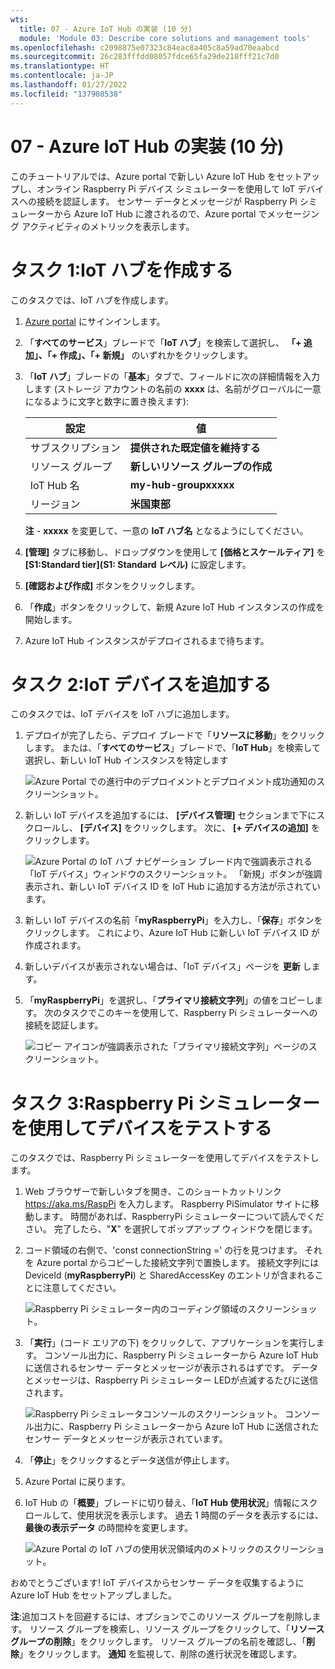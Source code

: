 ```yaml
---
wts:
  title: 07 - Azure IoT Hub の実装 (10 分)
  module: 'Module 03: Describe core solutions and management tools'
ms.openlocfilehash: c2098875e07323c84eac8a405c8a59ad70eaabcd
ms.sourcegitcommit: 26c283fffdd08057fdce65fa29de218fff21c7d0
ms.translationtype: HT
ms.contentlocale: ja-JP
ms.lasthandoff: 01/27/2022
ms.locfileid: "137908538"
---
```

# <a name="07---implement-an-azure-iot-hub-10-min"></a>07 - Azure IoT Hub の実装 (10 分)

このチュートリアルでは、Azure portal で新しい Azure IoT Hub をセットアップし、オンライン Raspberry Pi デバイス シミュレーターを使用して IoT デバイスへの接続を認証します。 センサー データとメッセージが Raspberry Pi シミュレーターから Azure IoT Hub に渡されるので、Azure portal でメッセージング アクティビティのメトリックを表示します。

# <a name="task-1-create-an-iot-hub"></a>タスク 1:IoT ハブを作成する 

このタスクでは、IoT ハブを作成します。 

1. [Azure portal](https://portal.azure.com) にサインインします。

2. 「**すべてのサービス**」ブレードで「**IoT ハブ**」を検索して選択し、 **「+ 追加」、「+ 作成」、「+ 新規」** のいずれかをクリックします。

3. 「**IoT ハブ**」ブレードの「**基本**」タブで、フィールドに次の詳細情報を入力します (ストレージ アカウントの名前の **xxxx** は、名前がグローバルに一意になるように文字と数字に置き換えます):

    | 設定 | 値 |
    |--|--|
    | サブスクリプション | **提供された既定値を維持する** |
    | リソース グループ | **新しいリソース グループの作成** |
    | IoT Hub 名 | **my-hub-groupxxxxx** |
    | リージョン | **米国東部** |

    **注** - **xxxxx** を変更して、一意の **IoT ハブ名** となるようにしてください。

4. **[管理]** タブに移動し、ドロップダウンを使用して **[価格とスケールティア]** を **[S1:Standard tier]\(S1: Standard レベル\)** に設定します。

5. **[確認および作成]** ボタンをクリックします。

6. 「**作成**」ボタンをクリックして、新規 Azure IoT Hub インスタンスの作成を開始します。

7. Azure IoT Hub インスタンスがデプロイされるまで待ちます。 

# <a name="task-2-add-an-iot-device"></a>タスク 2:IoT デバイスを追加する

このタスクでは、IoT デバイスを IoT ハブに追加します。 

1. デプロイが完了したら、デプロイ ブレードで「**リソースに移動**」をクリックします。 または、「**すべてのサービス**」ブレードで、「**IoT Hub**」を検索して選択し、新しい IoT Hub インスタンスを特定します

    ![Azure Portal での進行中のデプロイメントとデプロイメント成功通知のスクリーンショット。](../images/0601.png)

2. 新しい IoT デバイスを追加するには、 **[デバイス管理]** セクションまで下にスクロールし、 **[デバイス]** をクリックします。 次に、 **[+ デバイスの追加]** をクリックします。

    ![Azure Portal の IoT ハブ ナビゲーション ブレード内で強調表示される「IoT デバイス」ウィンドウのスクリーンショット。 「新規」ボタンが強調表示され、新しい IoT デバイス ID を IoT Hub に追加する方法が示されています。](../images/0602.png)

3. 新しい IoT デバイスの名前「**myRaspberryPi**」を入力し、「**保存**」ボタンをクリックします。 これにより、Azure IoT Hub に新しい IoT デバイス ID が作成されます。

4. 新しいデバイスが表示されない場合は、「IoT デバイス」ページを **更新** します。 

5. 「**myRaspberryPi**」を選択し、「**プライマリ接続文字列**」の値をコピーします。 次のタスクでこのキーを使用して、Raspberry Pi シミュレーターへの接続を認証します。

    ![コピー アイコンが強調表示された「プライマリ接続文字列」ページのスクリーンショット。](../images/0603.png)

# <a name="task-3-test-the-device-using-a-raspberry-pi-simulator"></a>タスク 3:Raspberry Pi シミュレーターを使用してデバイスをテストする

このタスクでは、Raspberry Pi シミュレーターを使用してデバイスをテストします。 

1. Web ブラウザーで新しいタブを開き、このショートカットリンク https://aka.ms/RaspPi を入力します。 Raspberry PiSimulator サイトに移動します。 時間があれば、RaspberryPi シミュレーターについて読んでください。 完了したら、"**X**" を選択してポップアップ ウィンドウを閉じます。

2. コード領域の右側で、'const connectionString =' の行を見つけます。 それを Azure portal からコピーした接続文字列で置換します。 接続文字列には DeviceId (**myRaspberryPi**) と SharedAccessKey のエントリが含まれることに注意してください。

    ![Raspberry Pi シミュレーター内のコーディング領域のスクリーンショット。](../images/0604.png)

3. 「**実行**」(コード エリアの下) をクリックして、アプリケーションを実行します。 コンソール出力に、Raspberry Pi シミュレーターから Azure IoT Hub に送信されるセンサー データとメッセージが表示されるはずです。 データとメッセージは、Raspberry Pi シミュレーター LEDが点滅するたびに送信されます。 

    ![Raspberry Pi シミュレータコンソールのスクリーンショット。  コンソール出力に、Raspberry Pi シミュレーターから Azure IoT Hub に送信されたセンサー データとメッセージが表示されています。](../images/0605.png)

5. 「**停止**」をクリックするとデータ送信が停止します。

6. Azure Portal に戻ります。

7. IoT Hub の「**概要**」ブレードに切り替え、「**IoT Hub 使用状況**」情報にスクロールして、使用状況を表示します。 過去 1 時間のデータを表示するには、**最後の表示データ** の時間枠を変更します。

    ![Azure Portal の IoT ハブの使用状況領域内のメトリックのスクリーンショット。](../images/0606.png)


おめでとうございます! IoT デバイスからセンサー データを収集するように Azure IoT Hub をセットアップしました。

**注**:追加コストを回避するには、オプションでこのリソース グループを削除します。 リソース グループを検索し、リソース グループをクリックして、「**リソース グループの削除**」をクリックします。 リソース グループの名前を確認し、「**削除**」をクリックします。 **通知** を監視して、削除の進行状況を確認します。
